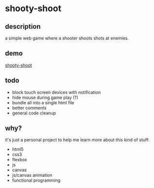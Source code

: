# shooty-shoot

## description

a simple web game where a shooter shoots shots at enemies.

## demo

[shooty-shoot](https://mondaymachine.com/shooty-shoot/)

## todo

* block touch screen devices with notification
* hide mouse during game play (?)
* bundle all into a single html file
* better comments
* general code cleanup

## why?

it's just a personal project to help me learn more about this kind of stuff:
* html5
* css3
* flexbox
* js
* canvas
* js/canvas animation
* functional programming